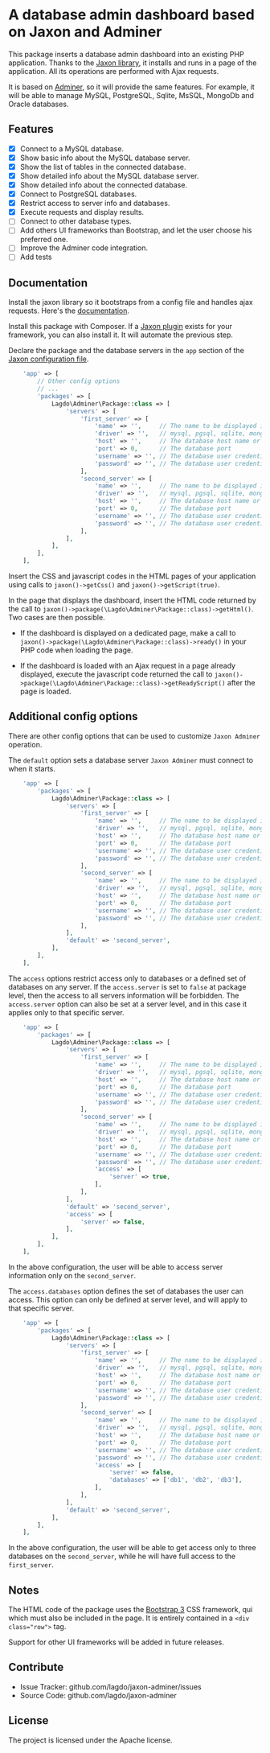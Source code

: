 A database admin dashboard based on Jaxon and Adminer
=====================================================

This package inserts a database admin dashboard into an existing PHP application.
Thanks to the [Jaxon library](https://www.jaxon-php.org), it installs and runs in a page of the application.
All its operations are performed with Ajax requests.

It is based on [Adminer](https://www.adminer.org/en/), so it will provide the same features.
For example, it will be able to manage MySQL, PostgreSQL, Sqlite, MsSQL, MongoDb and Oracle databases.

Features
--------

- [x] Connect to a MySQL database.
- [x] Show basic info about the MySQL database server.
- [x] Show the list of tables in the connected database.
- [x] Show detailed info about the MySQL database server.
- [x] Show detailed info about the connected database.
- [x] Connect to PostgreSQL databases.
- [x] Restrict access to server info and databases.
- [x] Execute requests and display results.
- [ ] Connect to other database types.
- [ ] Add others UI frameworks than Bootstrap, and let the user choose his preferred one.
- [ ] Improve the Adminer code integration.
- [ ] Add tests

Documentation
-------------

Install the jaxon library so it bootstraps from a config file and handles ajax requests. Here's the [documentation](https://www.jaxon-php.org/docs/v3x/advanced/bootstrap.html).

Install this package with Composer. If a [Jaxon plugin](https://www.jaxon-php.org/docs/v3x/plugins/frameworks.html) exists for your framework, you can also install it. It will automate the previous step.

Declare the package and the database servers in the `app` section of the [Jaxon configuration file](https://www.jaxon-php.org/docs/v3x/advanced/bootstrap.html).

```php
    'app' => [
        // Other config options
        // ...
        'packages' => [
            Lagdo\Adminer\Package::class => [
                'servers' => [
                    'first_server' => [
                        'name' => '',     // The name to be displayed in the dashboard UI
                        'driver' => '',   // mysql, pgsql, sqlite, mongo, oracle, mssql or elastic.
                        'host' => '',     // The database host name or address.
                        'port' => 0,      // The database port
                        'username' => '', // The database user credentials
                        'password' => '', // The database user credentials
                    ],
                    'second_server' => [
                        'name' => '',     // The name to be displayed in the dashboard UI
                        'driver' => '',   // mysql, pgsql, sqlite, mongo, oracle, mssql or elastic.
                        'host' => '',     // The database host name or address.
                        'port' => 0,      // The database port
                        'username' => '', // The database user credentials
                        'password' => '', // The database user credentials
                    ],
                ],
            ],
        ],
    ],
```

Insert the CSS and javascript codes in the HTML pages of your application using calls to `jaxon()->getCss()` and `jaxon()->getScript(true)`.

In the page that displays the dashboard, insert the HTML code returned by the call to `jaxon()->package(\Lagdo\Adminer\Package::class)->getHtml()`. Two cases are then possible.

- If the dashboard is displayed on a dedicated page, make a call to `jaxon()->package(\Lagdo\Adminer\Package::class)->ready()` in your PHP code when loading the page.

- If the dashboard is loaded with an Ajax request in a page already displayed, execute the javascript code returned the call to `jaxon()->package(\Lagdo\Adminer\Package::class)->getReadyScript()` after the page is loaded.

Additional config options
-------------------------

There are other config options that can be used to customize `Jaxon Adminer` operation.

The `default` option sets a database server `Jaxon Adminer` must connect to when it starts.

```php
    'app' => [
        'packages' => [
            Lagdo\Adminer\Package::class => [
                'servers' => [
                    'first_server' => [
                        'name' => '',     // The name to be displayed in the dashboard UI
                        'driver' => '',   // mysql, pgsql, sqlite, mongo, oracle, mssql or elastic.
                        'host' => '',     // The database host name or address.
                        'port' => 0,      // The database port
                        'username' => '', // The database user credentials
                        'password' => '', // The database user credentials
                    ],
                    'second_server' => [
                        'name' => '',     // The name to be displayed in the dashboard UI
                        'driver' => '',   // mysql, pgsql, sqlite, mongo, oracle, mssql or elastic.
                        'host' => '',     // The database host name or address.
                        'port' => 0,      // The database port
                        'username' => '', // The database user credentials
                        'password' => '', // The database user credentials
                    ],
                ],
                'default' => 'second_server',
            ],
        ],
    ],
```

The `access` options restrict access only to databases or a defined set of databases on any server.
If the `access.server` is set to `false` at package level, then the access to all servers information will be forbidden.
The `access.server` option can also be set at a server level, and in this case it applies only to that specific server.

```php
    'app' => [
        'packages' => [
            Lagdo\Adminer\Package::class => [
                'servers' => [
                    'first_server' => [
                        'name' => '',     // The name to be displayed in the dashboard UI
                        'driver' => '',   // mysql, pgsql, sqlite, mongo, oracle, mssql or elastic.
                        'host' => '',     // The database host name or address.
                        'port' => 0,      // The database port
                        'username' => '', // The database user credentials
                        'password' => '', // The database user credentials
                    ],
                    'second_server' => [
                        'name' => '',     // The name to be displayed in the dashboard UI
                        'driver' => '',   // mysql, pgsql, sqlite, mongo, oracle, mssql or elastic.
                        'host' => '',     // The database host name or address.
                        'port' => 0,      // The database port
                        'username' => '', // The database user credentials
                        'password' => '', // The database user credentials
                        'access' => [
                            'server' => true,
                        ],
                    ],
                ],
                'default' => 'second_server',
                'access' => [
                    'server' => false,
                ],
            ],
        ],
    ],
```
In the above configuration, the user will be able to access server information only on the `second_server`.

The `access.databases` option defines the set of databases the user can access.
This option can only be defined at server level, and will apply to that specific server.

```php
    'app' => [
        'packages' => [
            Lagdo\Adminer\Package::class => [
                'servers' => [
                    'first_server' => [
                        'name' => '',     // The name to be displayed in the dashboard UI
                        'driver' => '',   // mysql, pgsql, sqlite, mongo, oracle, mssql or elastic.
                        'host' => '',     // The database host name or address.
                        'port' => 0,      // The database port
                        'username' => '', // The database user credentials
                        'password' => '', // The database user credentials
                    ],
                    'second_server' => [
                        'name' => '',     // The name to be displayed in the dashboard UI
                        'driver' => '',   // mysql, pgsql, sqlite, mongo, oracle, mssql or elastic.
                        'host' => '',     // The database host name or address.
                        'port' => 0,      // The database port
                        'username' => '', // The database user credentials
                        'password' => '', // The database user credentials
                        'access' => [
                            'server' => false,
                            'databases' => ['db1', 'db2', 'db3'],
                        ],
                    ],
                ],
                'default' => 'second_server',
            ],
        ],
    ],
```
In the above configuration, the user will be able to get access only to three databases on the `second_server`, while he will have full access to the `first_server`.

Notes
-----

The HTML code of the package uses the [Bootstrap 3](https://getbootstrap.com/) CSS framework, qui which must also be included in the page.
It is entirely contained in a `<div class="row">` tag.

Support for other UI frameworks will be added in future releases.

Contribute
----------

- Issue Tracker: github.com/lagdo/jaxon-adminer/issues
- Source Code: github.com/lagdo/jaxon-adminer

License
-------

The project is licensed under the Apache license.
